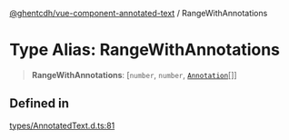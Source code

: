 [@ghentcdh/vue-component-annotated-text](../globals.md) / RangeWithAnnotations

# Type Alias: RangeWithAnnotations

> **RangeWithAnnotations**: [`number`, `number`, [`Annotation`](../interfaces/Annotation.md)[]]

## Defined in

[types/AnnotatedText.d.ts:81](https://github.com/GhentCDH/vue_component_annotated_text/blob/f198f4099aac4fb2c5d74cb86dba0c84c00d1230/src/types/AnnotatedText.d.ts#L81)
